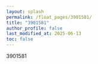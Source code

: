 ```yaml
---
layout: splash
permalink: /float_pages/3901581/
title: "3901581"
author_profile: false
last_modified_at: 2025-06-13
toc: false
---
```

 
3901581

